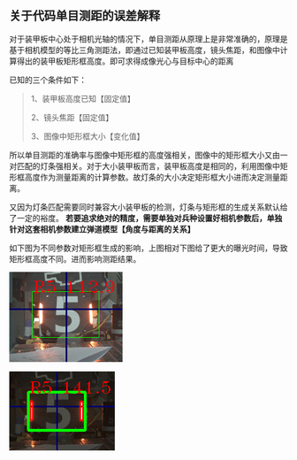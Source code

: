 ## 关于代码单目测距的误差解释

对于装甲板中心处于相机光轴的情况下，单目测距从原理上是非常准确的，原理是基于相机模型的等比三角测距法，即通过已知装甲板高度，镜头焦距，和图像中计算得出的装甲板矩形框高度。即可求得成像光心与目标中心的距离

已知的三个条件如下：

>1、装甲板高度已知【固定值】
>
>2、镜头焦距【固定值】
>
>3、图像中矩形框大小【变化值】

所以单目测距的准确率与图像中矩形框的高度强相关，图像中的矩形框大小又由一对匹配的灯条强相关。对于大小装甲板而言，装甲板高度是相同的，利用图像中矩形框高度作为测量距离的计算参数。故灯条的大小决定矩形框大小进而决定测量距离。

又因为灯条匹配需要同时兼容大小装甲板的检测，灯条与矩形框的生成关系默认给了一定的裕度。 **若要追求绝对的精度，需要单独对兵种设置好相机参数后，单独针对这套相机参数建立弹道模型【角度与距离的关系】** 

如下图为不同参数对矩形框生成的影响，上图相对下图给了更大的曝光时间，导致矩形框高度不同。进而影响测距结果。

![1](./resource/monocular_ranging_doc/1.png)

![1](./resource/monocular_ranging_doc/2.png)


